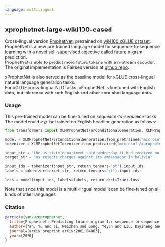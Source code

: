 ```yaml
---
language: multilingual
---
```


## xprophetnet-large-wiki100-cased
Cross-lingual version [ProphetNet](https://arxiv.org/abs/2001.04063), pretrained on [wiki100 xGLUE dataset](https://arxiv.org/abs/2004.01401).  
ProphetNet is a new pre-trained language model for sequence-to-sequence learning with a novel self-supervised objective called future n-gram prediction.  
ProphetNet is able to predict more future tokens with a n-stream decoder. The original implementation is Fairseq version at [github repo](https://github.com/microsoft/ProphetNet).   

xProphetNet is also served as the baseline model for xGLUE cross-lingual natural language generation tasks.  
For xGLUE corss-lingual NLG tasks, xProphetNet is finetuned with English data, but inference with both English and other zero-shot language data. 

### Usage

This pre-trained model can be fine-tuned on *sequence-to-sequence* tasks. The model could *e.g.* be trained on English headline generation as follows:

```python 
from transformers import XLMProphetNetForConditionalGeneration, XLMProphetNetTokenizer

model = XLMProphetNetForConditionalGeneration.from_pretrained("microsoft/xprophetnet-large-wiki100-cased")
tokenizer = XLMProphetNetTokenizer.from_pretrained("microsoft/xprophetnet-large-wiki100-cased")

input_str = "the us state department said wednesday it had received no formal word from bolivia that it was expelling the us ambassador there but said the charges made against him are `` baseless ."
target_str = "us rejects charges against its ambassador in bolivia"

input_ids = tokenizer(input_str, return_tensors="pt").input_ids
labels = tokenizer(target_str, return_tensors="pt").input_ids

loss = model(input_ids, labels=labels, return_dict=True).loss
```

Note that since this model is a multi-lingual model it can be fine-tuned on all kinds of other languages.

### Citation
```bibtex
@article{yan2020prophetnet,
  title={Prophetnet: Predicting future n-gram for sequence-to-sequence pre-training},
  author={Yan, Yu and Qi, Weizhen and Gong, Yeyun and Liu, Dayiheng and Duan, Nan and Chen, Jiusheng and Zhang, Ruofei and Zhou, Ming},
  journal={arXiv preprint arXiv:2001.04063},
  year={2020}
}
```
